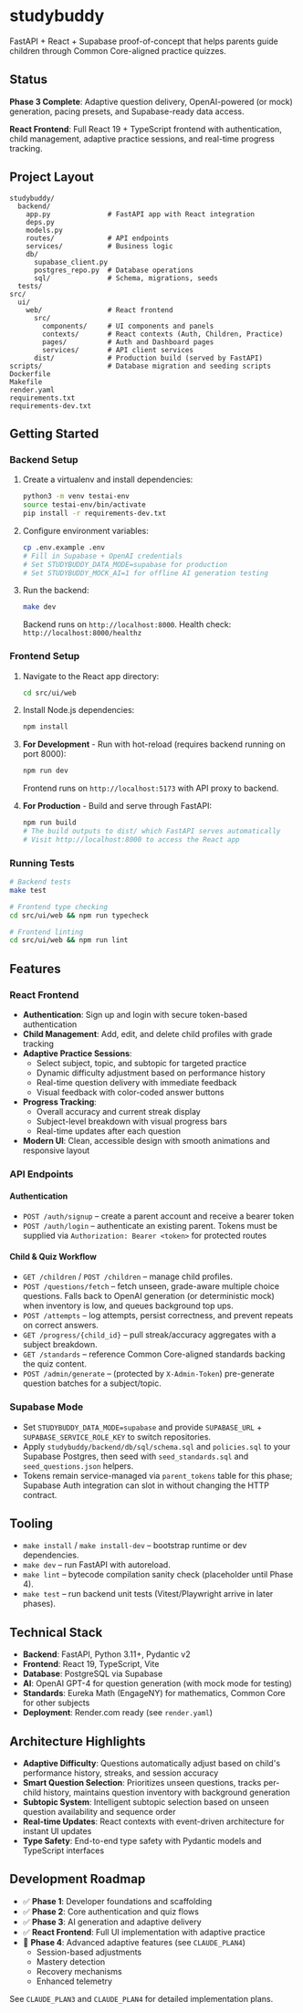 # studybuddy

FastAPI + React + Supabase proof-of-concept that helps parents guide children through Common Core-aligned practice quizzes.

## Status
**Phase 3 Complete**: Adaptive question delivery, OpenAI-powered (or mock) generation, pacing presets, and Supabase-ready data access.

**React Frontend**: Full React 19 + TypeScript frontend with authentication, child management, adaptive practice sessions, and real-time progress tracking.

## Project Layout
```
studybuddy/
  backend/
    app.py              # FastAPI app with React integration
    deps.py
    models.py
    routes/             # API endpoints
    services/           # Business logic
    db/
      supabase_client.py
      postgres_repo.py  # Database operations
      sql/              # Schema, migrations, seeds
  tests/
src/
  ui/
    web/                # React frontend
      src/
        components/     # UI components and panels
        contexts/       # React contexts (Auth, Children, Practice)
        pages/          # Auth and Dashboard pages
        services/       # API client services
      dist/             # Production build (served by FastAPI)
scripts/                # Database migration and seeding scripts
Dockerfile
Makefile
render.yaml
requirements.txt
requirements-dev.txt
```

## Getting Started

### Backend Setup
1. Create a virtualenv and install dependencies:
   ```bash
   python3 -m venv testai-env
   source testai-env/bin/activate
   pip install -r requirements-dev.txt
   ```

2. Configure environment variables:
   ```bash
   cp .env.example .env
   # Fill in Supabase + OpenAI credentials
   # Set STUDYBUDDY_DATA_MODE=supabase for production
   # Set STUDYBUDDY_MOCK_AI=1 for offline AI generation testing
   ```

3. Run the backend:
   ```bash
   make dev
   ```
   Backend runs on `http://localhost:8000`. Health check: `http://localhost:8000/healthz`

### Frontend Setup
1. Navigate to the React app directory:
   ```bash
   cd src/ui/web
   ```

2. Install Node.js dependencies:
   ```bash
   npm install
   ```

3. **For Development** - Run with hot-reload (requires backend running on port 8000):
   ```bash
   npm run dev
   ```
   Frontend runs on `http://localhost:5173` with API proxy to backend.

4. **For Production** - Build and serve through FastAPI:
   ```bash
   npm run build
   # The build outputs to dist/ which FastAPI serves automatically
   # Visit http://localhost:8000 to access the React app
   ```

### Running Tests
```bash
# Backend tests
make test

# Frontend type checking
cd src/ui/web && npm run typecheck

# Frontend linting
cd src/ui/web && npm run lint
```

## Features

### React Frontend
- **Authentication**: Sign up and login with secure token-based authentication
- **Child Management**: Add, edit, and delete child profiles with grade tracking
- **Adaptive Practice Sessions**:
  - Select subject, topic, and subtopic for targeted practice
  - Dynamic difficulty adjustment based on performance history
  - Real-time question delivery with immediate feedback
  - Visual feedback with color-coded answer buttons
- **Progress Tracking**:
  - Overall accuracy and current streak display
  - Subject-level breakdown with visual progress bars
  - Real-time updates after each question
- **Modern UI**: Clean, accessible design with smooth animations and responsive layout

### API Endpoints

#### Authentication
- `POST /auth/signup` – create a parent account and receive a bearer token
- `POST /auth/login` – authenticate an existing parent. Tokens must be supplied via `Authorization: Bearer <token>` for protected routes

#### Child & Quiz Workflow
- `GET /children` / `POST /children` – manage child profiles.
- `POST /questions/fetch` – fetch unseen, grade-aware multiple choice questions. Falls back to OpenAI generation (or deterministic mock) when inventory is low, and queues background top ups.
- `POST /attempts` – log attempts, persist correctness, and prevent repeats on correct answers.
- `GET /progress/{child_id}` – pull streak/accuracy aggregates with a subject breakdown.
- `GET /standards` – reference Common Core-aligned standards backing the quiz content.
- `POST /admin/generate` – (protected by `X-Admin-Token`) pre-generate question batches for a subject/topic.

### Supabase Mode
- Set `STUDYBUDDY_DATA_MODE=supabase` and provide `SUPABASE_URL` + `SUPABASE_SERVICE_ROLE_KEY` to switch repositories.
- Apply `studybuddy/backend/db/sql/schema.sql` and `policies.sql` to your Supabase Postgres, then seed with `seed_standards.sql` and `seed_questions.json` helpers.
- Tokens remain service-managed via `parent_tokens` table for this phase; Supabase Auth integration can slot in without changing the HTTP contract.

## Tooling
- `make install` / `make install-dev` – bootstrap runtime or dev dependencies.
- `make dev` – run FastAPI with autoreload.
- `make lint` – bytecode compilation sanity check (placeholder until Phase 4).
- `make test` – run backend unit tests (Vitest/Playwright arrive in later phases).

## Technical Stack
- **Backend**: FastAPI, Python 3.11+, Pydantic v2
- **Frontend**: React 19, TypeScript, Vite
- **Database**: PostgreSQL via Supabase
- **AI**: OpenAI GPT-4 for question generation (with mock mode for testing)
- **Standards**: Eureka Math (EngageNY) for mathematics, Common Core for other subjects
- **Deployment**: Render.com ready (see `render.yaml`)

## Architecture Highlights
- **Adaptive Difficulty**: Questions automatically adjust based on child's performance history, streaks, and session accuracy
- **Smart Question Selection**: Prioritizes unseen questions, tracks per-child history, maintains question inventory with background generation
- **Subtopic System**: Intelligent subtopic selection based on unseen question availability and sequence order
- **Real-time Updates**: React contexts with event-driven architecture for instant UI updates
- **Type Safety**: End-to-end type safety with Pydantic models and TypeScript interfaces

## Development Roadmap
- ✅ **Phase 1**: Developer foundations and scaffolding
- ✅ **Phase 2**: Core authentication and quiz flows
- ✅ **Phase 3**: AI generation and adaptive delivery
- ✅ **React Frontend**: Full UI implementation with adaptive practice
- 🚧 **Phase 4**: Advanced adaptive features (see `CLAUDE_PLAN4`)
  - Session-based adjustments
  - Mastery detection
  - Recovery mechanisms
  - Enhanced telemetry

See `CLAUDE_PLAN3` and `CLAUDE_PLAN4` for detailed implementation plans.
